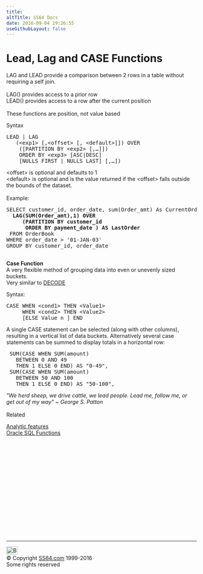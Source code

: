 ```yaml
---
title:
altTitle: SS64 Docs
date: 2016-09-04 19:26:55
useGithubLayout: false
---
```

<!-- #BeginLibraryItem "/Library/head_orasyntax.lbi" --><!-- #EndLibraryItem --><h1>Lead, Lag and CASE Functions</h1> 
<p> LAG and LEAD provide a comparison between 2 rows in a table without requiring 
  a self join.<br>
  <br>
  LAG() provides access to a prior row<br>
  LEAD() provides access to a row after the current position<br>
  <br>
  These functions are position, not value based <br>
</p>
<p>Syntax</p>
<pre>LEAD | LAG<br>   (&lt;exp1&gt; [,&lt;offset&gt; [, &lt;default&gt;]]) OVER<br>    ([PARTITION BY &lt;exp2&gt; [,…]])<br>    ORDER BY &lt;exp3&gt; [ASC|DESC] <br>    [NULLS FIRST | NULLS LAST] [,…])</pre>
<p> &lt;offset&gt; is optional and defaults to 1 <br>
  &lt;default&gt; is optional and is the value returned if the &lt;offset&gt; 
  falls outside the bounds of the dataset.<br>
  <br>
  Example:</p>
<pre>SELECT customer_id, order_date, sum(Order_amt) As CurrentOrder,
<b>  LAG(SUM(Order_amt),1) OVER
     (PARTITION BY customer_id
      ORDER BY payment_date ) AS LastOrder</b>
 FROM OrderBook
WHERE order_date &gt; '01-JAN-03'
GROUP BY customer_id, order_date
   </pre>
<p> <b> Case Function<br>
  </b> A very flexible method of grouping data into even or unevenly sized buckets.<br>
  Very similar to <a href="syntax-decode.html">DECODE</a></p>
<p>Syntax:</p>
<pre>CASE WHEN &lt;cond1&gt; THEN &lt;Value1&gt;
     WHEN &lt;cond2&gt; THEN &lt;Value2&gt;
     [ELSE Value n ] END   </pre>
<p>A single CASE statement can be selected (along with other columns), resulting in a vertical list of data buckets. Alternatively several case statements can be summed to display totals in a horizontal row:</p>
<pre> SUM(CASE WHEN SUM(amount) 
   BETWEEN 0 AND 49 
   THEN 1 ELSE 0 END) AS "0-49",
 SUM(CASE WHEN SUM(amount) 
   BETWEEN 50 AND 100
   THEN 1 ELSE 0 END) AS "50-100",</pre>
<p> <span class="quote"> <i>"We herd sheep, we drive cattle, we lead people. Lead me, follow me, or get out of my way" ~ George S. Patton</i> </span><br>
<br>
Related</p>
<p><a href="syntax-analytic.html">Analytic features</a><br>
<a href="syntax-functions.html">Oracle SQL Functions</a></p><!-- #BeginLibraryItem "/Library/foot_ora.lbi" --><p>
<!-- oracle-footer -->
<ins class="adsbygoogle" style="display:inline-block;width:300px;height:250px" data-ad-client="ca-pub-6140977852749469" data-ad-slot="4275490898"></ins>
<script>
(adsbygoogle = window.adsbygoogle || []).push({});
</script></p>
<hr>
<div id="bl" class="footer"><a href="syntax-analytic-lead.html#"><img src="../images/top.png" width="30" height="22" alt="Back to the Top"></a></div>
<div id="br" class="footer, tagline">© Copyright <a href="../index.html">SS64.com</a> 1999-2016<br>
Some rights reserved</div><!-- #EndLibraryItem -->

